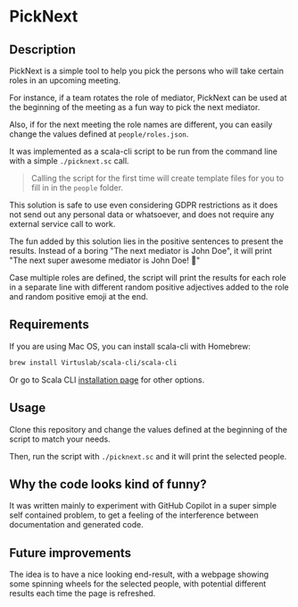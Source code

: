 # PickNext

## Description

PickNext is a simple tool to help you pick the persons who will take certain roles in an upcoming meeting.

For instance, if a team rotates the role of mediator, PickNext can be used at the beginning of the meeting as a fun way to pick the next mediator.

Also, if for the next meeting the role names are different, you can easily change the values defined at `people/roles.json`.

It was implemented as a scala-cli script to be run from the command line with a simple `./picknext.sc` call.

> Calling the script for the first time will create template files for you to fill in in the `people` folder.

This solution is safe to use even considering GDPR restrictions as it does not send out any personal data or whatsoever, and does not require any external service call to work.

The fun added by this solution lies in the positive sentences to present the results. Instead of a boring "The next mediator is John Doe", it will print "The next super awesome mediator is John Doe! 🎉"

Case multiple roles are defined, the script will print the results for each role in a separate line with different random positive adjectives added to the role and random positive emoji at the end.

## Requirements

If you are using Mac OS, you can install scala-cli with Homebrew:

```bash
brew install Virtuslab/scala-cli/scala-cli
```

Or go to Scala CLI [installation page](https://scala-cli.virtuslab.org/install) for other options.

## Usage

Clone this repository and change the values defined at the beginning of the script to match your needs.

Then, run the script with `./picknext.sc` and it will print the selected people.

## Why the code looks kind of funny?

It was written mainly to experiment with GitHub Copilot in a super simple self contained problem, to get a feeling of the interference between documentation and generated code.

## Future improvements

The idea is to have a nice looking end-result, with a webpage showing some spinning wheels for the selected people, with potential different results each time the page is refreshed.
